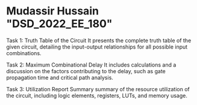 # Mudassir Hussain "DSD_2022_EE_180"

Task 1: Truth Table of the Circuit
It presents the complete truth table of the given circuit, detailing the input-output relationships for all possible input combinations.

Task 2: Maximum Combinational Delay
It includes calculations and a discussion on the factors contributing to the delay, such as gate propagation time and critical path analysis.

Task 3: Utilization Report Summary
summary of the resource utilization of the circuit, including logic elements, registers, LUTs, and memory usage. 

